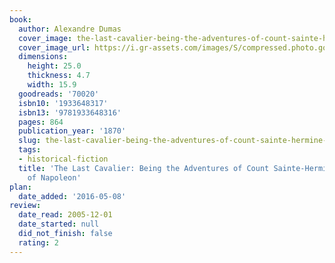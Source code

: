 ```yaml
---
book:
  author: Alexandre Dumas
  cover_image: the-last-cavalier-being-the-adventures-of-count-sainte-hermine-in-the-age-of-napoleon.jpg
  cover_image_url: https://i.gr-assets.com/images/S/compressed.photo.goodreads.com/books/1391122492l/70020.jpg
  dimensions:
    height: 25.0
    thickness: 4.7
    width: 15.9
  goodreads: '70020'
  isbn10: '1933648317'
  isbn13: '9781933648316'
  pages: 864
  publication_year: '1870'
  slug: the-last-cavalier-being-the-adventures-of-count-sainte-hermine-in-the-age-of-napoleon
  tags:
  - historical-fiction
  title: 'The Last Cavalier: Being the Adventures of Count Sainte-Hermine in the Age
    of Napoleon'
plan:
  date_added: '2016-05-08'
review:
  date_read: 2005-12-01
  date_started: null
  did_not_finish: false
  rating: 2
---
```

